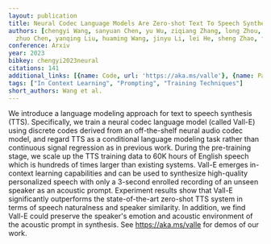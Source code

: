 ```yaml
---
layout: publication
title: Neural Codec Language Models Are Zero-shot Text To Speech Synthesizers
authors: [chengyi Wang, sanyuan Chen, yu Wu, ziqiang Zhang, long Zhou, shujie Liu,
  zhuo Chen, yanqing Liu, huaming Wang, jinyu Li, lei He, sheng Zhao, furu Wei]
conference: Arxiv
year: 2023
bibkey: chengyi2023neural
citations: 141
additional_links: [{name: Code, url: 'https://aka.ms/valle'}, {name: Paper, url: 'http://arxiv.org/abs/2301.02111v1'}]
tags: ["In Context Learning", "Prompting", "Training Techniques"]
short_authors: Wang et al.
---
```

We introduce a language modeling approach for text to speech synthesis (TTS).
Specifically, we train a neural codec language model (called Vall-E) using
discrete codes derived from an off-the-shelf neural audio codec model, and
regard TTS as a conditional language modeling task rather than continuous
signal regression as in previous work. During the pre-training stage, we scale
up the TTS training data to 60K hours of English speech which is hundreds of
times larger than existing systems. Vall-E emerges in-context learning
capabilities and can be used to synthesize high-quality personalized speech
with only a 3-second enrolled recording of an unseen speaker as an acoustic
prompt. Experiment results show that Vall-E significantly outperforms the
state-of-the-art zero-shot TTS system in terms of speech naturalness and
speaker similarity. In addition, we find Vall-E could preserve the speaker's
emotion and acoustic environment of the acoustic prompt in synthesis. See
https://aka.ms/valle for demos of our work.